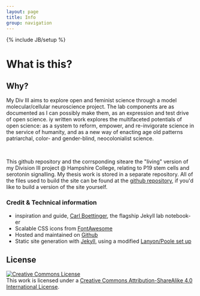 ```yaml
---
layout: page
title: Info
group: navigation
---
```


{% include JB/setup %}
<h1 id="what">
What is this?
</h1>

<h2 id="why">
Why?
</h2>
<p>
My Div III aims to explore open and feminist science through a model molecular/cellular neuroscience project. The lab components are as documented as I can possibly make them, as an expression and test drive of open science.
iy written work  explores the multifaceted potentials of open science: as a system to reform, empower, and re-invigorate science in the service of humanity, and as a new way of enacting age old patterns patriarchal, color- and gender-blind, neocolonialist science. </p>
<br>
<p>
This github repository and the corrsponding siteare the &quot;living&quot; version of my Division III project @ Hampshire College, relating to P19 stem cells and serotonin signalling. My thesis work is stored in a separate repository.
All of the files used to build the site can be found  at the <a href="{{site.github.repo}}workhorse">github repository</a>, if you'd like to build a version of the site yourself. 
</p>

<h3 id="technical information">
Credit &amp; Technical information
</h3>
 
<ul>
<li>inspiration and guide, <a href="http://www.carlboettiger.info/" title="Carl Boettinger, mathematical ecologist and open notebooker">Carl Boettinger</a>, the flagship Jekyll lab notebook-er</li>
<li>Scalable CSS icons from <a href="https://fortawesome.github.io/Font-Awesome/">FontAwesome</a></li>
<li>Hosted and maintained on <a href="https://github.com">Github</a></li>
<li>Static site generation with <a href="http://jekyllrb.com/">Jekyll</a>, using a modified <a href="http://lanyon.getpoole.com/"> Lanyon/Poole set up</a></li>
</ul>

<h2 id="license">
License
</h2>
<a rel="license" href="http://creativecommons.org/licenses/by-sa/4.0/"><img alt="Creative Commons License" style="border-width:0" src="https://i.creativecommons.org/l/by-sa/4.0/88x31.png" /></a><br />This work is licensed under a <a rel="license" href="http://creativecommons.org/licenses/by-sa/4.0/">Creative Commons Attribution-ShareAlike 4.0 International License</a>.


